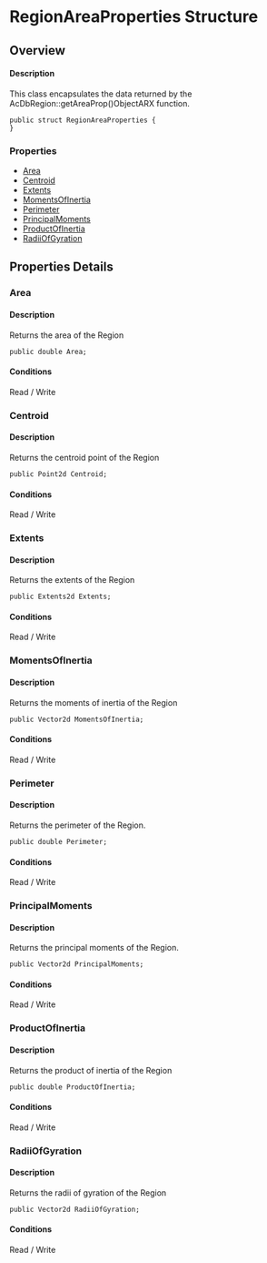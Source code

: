 # RegionAreaProperties Structure

## Overview

#### Description
This class encapsulates the data returned by the AcDbRegion::getAreaProp()ObjectARX function.
```text
public struct RegionAreaProperties {
}
```

### Properties

- [Area](#area)
- [Centroid](#centroid)
- [Extents](#extents)
- [MomentsOfInertia](#momentsofinertia)
- [Perimeter](#perimeter)
- [PrincipalMoments](#principalmoments)
- [ProductOfInertia](#productofinertia)
- [RadiiOfGyration](#radiiofgyration)


## Properties Details

### Area

#### Description
Returns the area of the Region
```text
public double Area;
```

#### Conditions
Read / Write
### Centroid

#### Description
Returns the centroid point of the Region
```text
public Point2d Centroid;
```

#### Conditions
Read / Write
### Extents

#### Description
Returns the extents of the Region
```text
public Extents2d Extents;
```

#### Conditions
Read / Write
### MomentsOfInertia

#### Description
Returns the moments of inertia of the Region
```text
public Vector2d MomentsOfInertia;
```

#### Conditions
Read / Write
### Perimeter

#### Description
Returns the perimeter of the Region.
```text
public double Perimeter;
```

#### Conditions
Read / Write
### PrincipalMoments

#### Description
Returns the principal moments of the Region.
```text
public Vector2d PrincipalMoments;
```

#### Conditions
Read / Write
### ProductOfInertia

#### Description
Returns the product of inertia of the Region
```text
public double ProductOfInertia;
```

#### Conditions
Read / Write
### RadiiOfGyration

#### Description
Returns the radii of gyration of the Region
```text
public Vector2d RadiiOfGyration;
```

#### Conditions
Read / Write